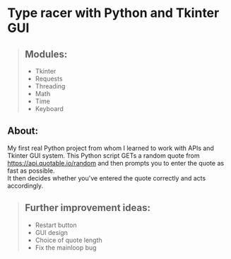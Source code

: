 
# Type racer with Python and Tkinter GUI

>
>    ## Modules:
>    * Tkinter
>    * Requests
>    * Threading
>    * Math
>    * Time
>    * Keyboard
>


## About:
My first real Python project from whom I learned to work with APIs and Tkinter GUI system.
This Python script GETs a random quote from https://api.quotable.io/random and then prompts you to enter the quote as fast as possible.  
It then decides whether you've entered the quote correctly and acts accordingly.  
  

>
>   ## Further improvement ideas:
>   * Restart button  
>   * GUI design  
>   * Choice of quote length  
>   * Fix the mainloop bug
> 
